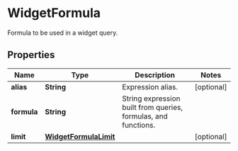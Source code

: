 

# WidgetFormula

Formula to be used in a widget query.
## Properties

Name | Type | Description | Notes
------------ | ------------- | ------------- | -------------
**alias** | **String** | Expression alias. |  [optional]
**formula** | **String** | String expression built from queries, formulas, and functions. | 
**limit** | [**WidgetFormulaLimit**](WidgetFormulaLimit.md) |  |  [optional]



